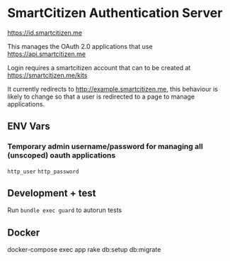 # SmartCitizen Authentication Server

https://id.smartcitizen.me

This manages the OAuth 2.0 applications that use https://api.smartcitizen.me

Login requires a smartcitizen account that can to be created at https://smartcitizen.me/kits

It currently redirects to http://example.smartcitizen.me, this behaviour is likely to change so that a user is redirected to a page to manage applications.

## ENV Vars

### Temporary admin username/password for managing all (unscoped) oauth applications

`http_user`
`http_password`


## Development + test

Run `bundle exec guard` to autorun tests


## Docker
docker-compose exec app rake db:setup db:migrate
